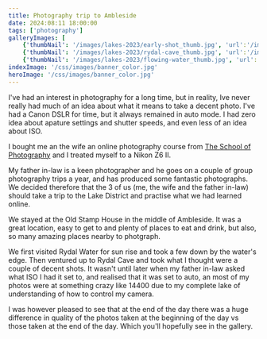 ```yaml
---
title: Photography trip to Ambleside
date: 2024:08:11 18:00:00
tags: ['photography']
galleryImages: [
    {'thumbNail': '/images/lakes-2023/early-shot_thumb.jpg', 'url':'/images/lakes-2023/early-shot.jpg', 'width': 805, 'height': 1210},
    {'thumbNail': '/images/lakes-2023/rydal-cave_thumb.jpg', 'url':'/images/lakes-2023/rydal-cave_thumb.jpg', 'width': 1210, 'height': 805},
    {'thumbNail': '/images/lakes-2023/flowing-water_thumb.jpg', 'url':'/images/lakes-2023/flowing-water.jpg', 'width': 1210, 'height': 805}]
indexImage: '/css/images/banner_color.jpg'
heroImage: '/css/images/banner_color.jpg'
---
```

I've had an interest in photography for a long time, but in reality, Ive never really had much of an idea about what it means to take a decent photo. I've had a Canon DSLR for time, but it always remained in auto mode. I had zero idea about apature settings and shutter speeds, and even less of an idea about ISO.

I bought me an the wife an online photography course from [The School of Photography](https://www.theschoolofphotography.com/) and I treated myself to a Nikon Z6 II.

My father in-law is a keen photographer and he goes on a couple of group photography trips a year, and has produced some fantastic photographs. We decided therefore that the 3 of us (me, the wife and the father in-law) should take a trip to the Lake District and practise what we had learned online.

We stayed at the Old Stamp House in the middle of Ambleside. It was a great location, easy to get to and plenty of places to eat and drink, but also, so many amazing places nearby to photgraph.

We first visited Rydal Water for sun rise and took a few down by the water's edge. Then ventured up to Rydal Cave and took what I thought were a couple of decent shots. It wasn't until later when my father in-law asked what ISO I had it set to, and realised that it was set to auto, an most of my photos were at something crazy like 14400 due to my complete lake of understanding of how to control my camera.

I was however pleased to see that at the end of the day there was a huge difference in quality of the photos taken at the beginning of the day vs those taken at the end of the day. Which you'll hopefully see in the gallery.